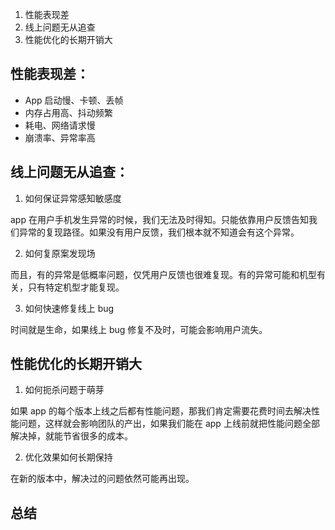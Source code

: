 1. 性能表现差
2. 线上问题无从追查
3. 性能优化的长期开销大

## 性能表现差：

- App 启动慢、卡顿、丢帧
- 内存占用高、抖动频繁
- 耗电、网络请求慢
- 崩溃率、异常率高

 ## 线上问题无从追查：

 1. 如何保证异常感知敏感度

app 在用户手机发生异常的时候，我们无法及时得知。只能依靠用户反馈告知我们异常的复现路径。如果没有用户反馈，我们根本就不知道会有这个异常。

2. 如何复原案发现场

而且，有的异常是低概率问题，仅凭用户反馈也很难复现。有的异常可能和机型有关，只有特定机型才能复现。

3. 如何快速修复线上 bug

时间就是生命，如果线上 bug 修复不及时，可能会影响用户流失。

## 性能优化的长期开销大

1. 如何扼杀问题于萌芽

如果 app 的每个版本上线之后都有性能问题，那我们肯定需要花费时间去解决性能问题，这样就会影响团队的产出，如果我们能在 app 上线前就把性能问题全部解决掉，就能节省很多的成本。

2. 优化效果如何长期保持

在新的版本中，解决过的问题依然可能再出现。

## 总结

